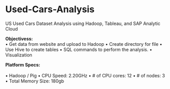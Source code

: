 # Used-Cars-Analysis
US Used Cars Dataset Analysis using Hadoop, Tableau, and SAP Analytic Cloud

**Objectivess:**<br>
•	Get data from website and upload to Hadoop
•	Create directory for file
•	Use Hive to create tables 
•	SQL commands to perform the analysis.
•	Visualization

**Platform Specs:**<br>  
•	Hadoop / Pig
•	CPU Speed: 2.20GHz
•	# of CPU cores: 12
•	# of nodes: 3
•	Total Memory Size: 180gb
